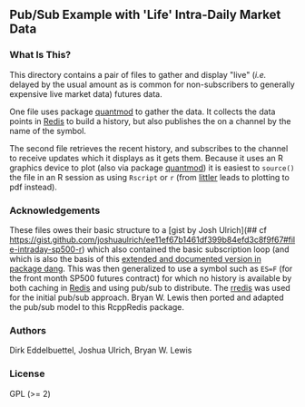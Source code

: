 
## Pub/Sub Example with 'Life' Intra-Daily Market Data

### What Is This?

This directory contains a pair of files to gather and display "live" (_i.e._
delayed by the usual amount as is common for non-subscribers to generally
expensive live market data) futures data.

One file uses package [quantmod](https://cloud.r-project.org/package=quantmod)
to gather the data. It collects the data points in [Redis](https://redis.io) to
build a history, but also publishes the on a channel by the name of the symbol.

The second file retrieves the recent history, and subscribes to the channel to
receive updates which it displays as it gets them.  Because it uses an R
graphics device to plot (also via package
[quantmod](https://cloud.r-project.org/package=quantmod)) it is easiest to
`source()` the file in an R session as using `Rscript` or `r` (from
[littler](https://cloud.r-project.org/package=quantmod) leads to plotting to pdf
instead).

### Acknowledgements

These files owes their basic structure to a [gist by Josh Ulrich](## cf
https://gist.github.com/joshuaulrich/ee11ef67b1461df399b84efd3c8f9f67#file-intraday-sp500-r)
which also contained the basic subscription loop (and which is also the basis of
this [extended and documented version in package
dang](https://github.com/eddelbuettel/dang/blob/master/R/intradayMarketMonitor.R). This
was then generalized to use a symbol such as `ES=F` (for the front month SP500
futures contract) for which no history is available by both caching in [Redis](https://redis.io)
and using pub/sub to distribute.  The
[rredis](https://cloud.r-project.org/package=rredis) was used for the initial
pub/sub approach.  Bryan W. Lewis then ported and adapted the pub/sub model to
this RcppRedis package.

### Authors

Dirk Eddelbuettel, Joshua Ulrich, Bryan W. Lewis

### License

GPL (>= 2)
